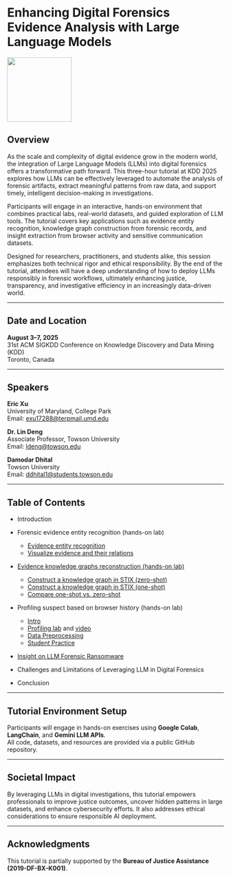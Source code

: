 # Enhancing Digital Forensics Evidence Analysis with Large Language Models

<img src="https://upload.wikimedia.org/wikipedia/commons/3/3c/BJA_Logo.png" width="150">

## Overview

As the scale and complexity of digital evidence grow in the modern world, the integration of Large Language Models (LLMs) into digital forensics offers a transformative path forward. This three-hour tutorial at KDD 2025 explores how LLMs can be effectively leveraged to automate the analysis of forensic artifacts, extract meaningful patterns from raw data, and support timely, intelligent decision-making in investigations.

Participants will engage in an interactive, hands-on environment that combines practical labs, real-world datasets, and guided exploration of LLM tools. The tutorial covers key applications such as evidence entity recognition, knowledge graph construction from forensic records, and insight extraction from browser activity and sensitive communication datasets.

Designed for researchers, practitioners, and students alike, this session emphasizes both technical rigor and ethical responsibility. By the end of the tutorial, attendees will have a deep understanding of how to deploy LLMs responsibly in forensic workflows, ultimately enhancing justice, transparency, and investigative efficiency in an increasingly data-driven world.

---

## Date and Location

**August 3–7, 2025**  
31st ACM SIGKDD Conference on Knowledge Discovery and Data Mining (KDD)  
Toronto, Canada

---

## Speakers

**Eric Xu**  
University of Maryland, College Park  
Email: [exu17288@terpmail.umd.edu](mailto:exu17288@terpmail.umd.edu)

**Dr. Lin Deng**  
Associate Professor, Towson University  
Email: [ldeng@towson.edu](mailto:ldeng@towson.edu)

**Damodar Dhital**  
Towson University  
Email: [ddhital1@students.towson.edu](mailto:ddhital1@students.towson.edu)

---

## Table of Contents


- Introduction
- Forensic evidence entity recognition (hands-on lab)
  - [Evidence entity recognition](https://colab.research.google.com/github/damodar344/digital-forensics-lab/blob/main/KDD2025/PhishingAttack/PhishingAttackScenarioDemo/01_evidence_entity_recognition.ipynb)
  - [Visualize evidence and their relations](https://colab.research.google.com/github/damodar344/digital-forensics-lab/blob/main/KDD2025/PhishingAttack/PhishingAttackScenarioDemo/02_evidence_knowledge_dot_generator.ipynb)

- [Evidence knowledge graphs reconstruction (hands-on lab)](#forensic-evidence-analysis)
  - [Construct a knowledge graph in STIX (zero-shot)](https://colab.research.google.com/github/damodar344/digital-forensics-lab/blob/main/KDD2025/PhishingAttack/PhishingAttackScenarioDemo/03_evidence_stix_zeroshot.ipynb)
  - [Construct a knowledge graph in STIX (one-shot)](https://colab.research.google.com/github/damodar344/digital-forensics-lab/blob/main/KDD2025/PhishingAttack/PhishingAttackScenarioDemo/04_evidence_stix_oneshot.ipynb)
  - [Compare one-shot vs. zero-shot](https://colab.research.google.com/github/damodar344/digital-forensics-lab/blob/main/KDD2025/PhishingAttack/PhishingAttackScenarioDemo/05_evidence_stix_dot_generator.ipynb)
- Profiling suspect based on browser history (hands-on lab)
  - [Intro](/AI4Forensics/CKIM2024/BrowserHistory/Eric/HistoryProfilingLLMsIntro.pptx)
  - [Profiling lab](https://colab.research.google.com/github/frankwxu/digital-forensics-lab/blob/main/AI4Forensics/CKIM2024/BrowserHistory/Eric/profile_browser_history_Eric.ipynb) and [video](https://youtu.be/flfKG2Cbmu4)
  - [Data Preprocessing](https://colab.research.google.com/github/damodar344/digital-forensics-lab/blob/main/KDD2025/BrowserHistory/profile_browser_history_Eric_dataprocess.ipynb)
  - [Student Practice](/AI4Forensics/CKIM2024/BrowserHistory/Eric/HistoryProfilingLLMsLab.docx)
- [Insight on LLM Forensic Ransomware](https://colab.research.google.com/github/damodar344/digital-forensics-lab/blob/main/KDD2025/BrowserHistory/LLMForensicRansomwareDemo.ipynb)
- Challenges and Limitations of Leveraging LLM in Digital Forensics
- Conclusion



---

## Tutorial Environment Setup

Participants will engage in hands-on exercises using **Google Colab**, **LangChain**, and **Gemini LLM APIs**.  
All code, datasets, and resources are provided via a public GitHub repository.

---

## Societal Impact

By leveraging LLMs in digital investigations, this tutorial empowers professionals to improve justice outcomes, uncover hidden patterns in large datasets, and enhance cybersecurity efforts. It also addresses ethical considerations to ensure responsible AI deployment.

---

## Acknowledgments

This tutorial is partially supported by the **Bureau of Justice Assistance (2019-DF-BX-K001)**.

